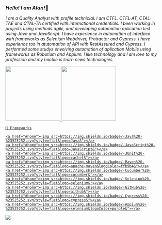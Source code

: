 ### <i> Hello! I am Alan!</i>🖖

<div>
  <i>
I am a Quality Analyst with profile technicial. I am CTFL, CTFL-AT, CTAL-TAE and CTAL-TA certified with international credentials. I been working in projects using methods agile, and developing automation aplication test using Java and JavaScript.
I have experience in automation of interface with frameworks as Selenium Webdriver, Protractor and Cypress. I have experience too in atutomation of API with RestAssured and Cypress. I performed some studys envolving automation of aplication Mobile using frameworks as Robotium and Appium.
I like technology and I am love to my profession and my hoobie is learn news technologies.
   </i>
 </div>
 <p>
 <p>
 <div>
  
  <a href="https://github.com/alanpaulodejesus">
  <img height="180em" src="https://github-readme-stats.vercel.app/api?username=alanpaulodejesus&show_icons=true&theme=dark&include_all_commits=true&count_private=true"/>
  <img height="180em" src="https://github-readme-stats.vercel.app/api/top-langs/?username=alanpaulodejesus&layout=compact&langs_count=7&theme=dark"/>
</div>

    🧰 Frameworks

<p>
    
    <a href="#home"><img src=https://img.shields.io/badge/-Java%20-%23525252.svg?style=flat&logo=Java&"></a>
    <a href="#home"><img src=https://img.shields.io/badge/-JavaScript%20-%23525252.svg?style=flat&logo=JavaScript&"></a>
    <a href="#home"><img src=https://img.shields.io/badge/-JUnit%20-%23525252.svg?style=flat&logo=cachet&"></a>
    <a href="#home"><img src=https://img.shields.io/badge/-Maven%20-%23525252.svg?style=flat&logo=apache-maven&logoColor=ffb9b4&"></a>
    <a href="#home"><img src=https://img.shields.io/badge/-Cucumber%20-%23525252.svg?style=flat&logo=cucumber&"></a>
    <a href="#home"><img src=https://img.shields.io/badge/-Selenium%20-%23525252.svg?style=flat&logo=selenium&"></a>
    <a href="#home"><img src=https://img.shields.io/badge/-GitHub%20-%23525252.svg?style=flat&logo=github&"></a>
    <a href="#home"><img src=https://img.shields.io/badge/-Cypress%20-%23525252.svg?style=flat&logo=cypress&"></a>
    <a href="#home"><img src=https://img.shields.io/badge/-Appium%20-%23525252.svg?style=flat&logo=selenium&logoColor=purple&"></a>
</p>
  <p>
 <p><p> <div>
    <a href="https://www.linkedin.com/in/alanpaulodejesus/" target="_blank"><img src="https://img.shields.io/badge/-LinkedIn-%230077B5?style=for-the-badge&logo=linkedin&logoColor=white" target="_blank"></a> 
  </div>
